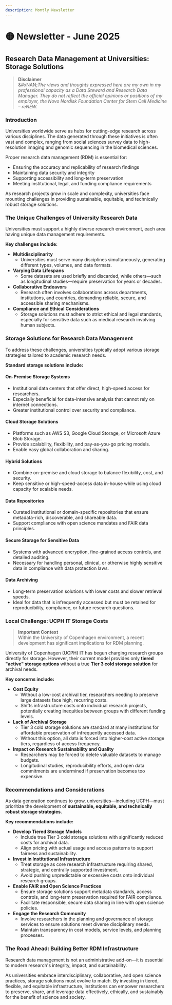 ```yaml
---
description: Montly Newsletter
---
```


# 🟡 Newsletter - June 2025

## Research Data Management at Universities: Storage Solutions

> **Disclaimer**\
> &#xNAN;_&#x54;he views and thoughts expressed here are my own in my professional capacity as a Data Steward and Research Data Manager. They do not reflect the official opinions or positions of my employer, the Novo Nordisk Foundation Center for Stem Cell Medicine – reNEW._

### Introduction

Universities worldwide serve as hubs for cutting-edge research across various disciplines. The data generated through these initiatives is often vast and complex, ranging from social sciences survey data to high-resolution imaging and genomic sequencing in the biomedical sciences.

Proper research data management (RDM) is essential for:

* Ensuring the accuracy and replicability of research findings
* Maintaining data security and integrity
* Supporting accessibility and long-term preservation
* Meeting institutional, legal, and funding compliance requirements

As research projects grow in scale and complexity, universities face mounting challenges in providing sustainable, equitable, and technically robust storage solutions.

### The Unique Challenges of University Research Data

Universities must support a highly diverse research environment, each area having unique data management requirements.

**Key challenges include:**

* **Multidisciplinarity**
  * Universities must serve many disciplines simultaneously, generating different types, volumes, and data formats.
* **Varying Data Lifespans**
  * Some datasets are used briefly and discarded, while others—such as longitudinal studies—require preservation for years or decades.
* **Collaborative Endeavors**
  * Research often involves collaborations across departments, institutions, and countries, demanding reliable, secure, and accessible sharing mechanisms.
* **Compliance and Ethical Considerations**
  * Storage solutions must adhere to strict ethical and legal standards, especially for sensitive data such as medical research involving human subjects.

### Storage Solutions for Research Data Management

To address these challenges, universities typically adopt various storage strategies tailored to academic research needs.

**Standard storage solutions include:**

#### On-Premise Storage Systems

* Institutional data centers that offer direct, high-speed access for researchers.
* Especially beneficial for data-intensive analysis that cannot rely on internet connections.
* Greater institutional control over security and compliance.

#### Cloud Storage Solutions

* Platforms such as AWS S3, Google Cloud Storage, or Microsoft Azure Blob Storage.
* Provide scalability, flexibility, and pay-as-you-go pricing models.
* Enable easy global collaboration and sharing.

#### Hybrid Solutions

* Combine on-premise and cloud storage to balance flexibility, cost, and security.
* Keep sensitive or high-speed-access data in-house while using cloud capacity for scalable needs.

#### Data Repositories

* Curated institutional or domain-specific repositories that ensure metadata-rich, discoverable, and shareable data.
* Support compliance with open science mandates and FAIR data principles.

#### Secure Storage for Sensitive Data

* Systems with advanced encryption, fine-grained access controls, and detailed auditing.
* Necessary for handling personal, clinical, or otherwise highly sensitive data in compliance with data protection laws.

#### Data Archiving

* Long-term preservation solutions with lower costs and slower retrieval speeds.
* Ideal for data that is infrequently accessed but must be retained for reproducibility, compliance, or future research questions.

### Local Challenge: UCPH IT Storage Costs

> **Important Context**\
> Within the University of Copenhagen environment, a recent development has significant implications for RDM planning.

University of Copenhagen (UCPH) IT has begun charging research groups directly for storage. However, their current model provides only **tiered "active" storage options** without a true **Tier 3 cold storage solution** for archival needs.

**Key concerns include:**

* **Cost Equity**
  * Without a low-cost archival tier, researchers needing to preserve large datasets face high, recurring costs.
  * Shifts infrastructure costs onto individual research projects, potentially creating inequities between groups with different funding levels.
* **Lack of Archival Storage**
  * Tier 3 cold storage solutions are standard at many institutions for affordable preservation of infrequently accessed data.
  * Without this option, all data is forced into higher-cost active storage tiers, regardless of access frequency.
* **Impact on Research Sustainability and Quality**
  * Researchers may be forced to delete valuable datasets to manage budgets.
  * Longitudinal studies, reproducibility efforts, and open data commitments are undermined if preservation becomes too expensive.

### Recommendations and Considerations

As data generation continues to grow, universities—including UCPH—must prioritize the development of **sustainable, equitable, and technically robust storage strategies**.

**Key recommendations include:**

* **Develop Tiered Storage Models**
  * Include true Tier 3 cold storage solutions with significantly reduced costs for archival data.
  * Align pricing with actual usage and access patterns to support fairness and sustainability.
* **Invest in Institutional Infrastructure**
  * Treat storage as core research infrastructure requiring shared, strategic, and centrally supported investment.
  * Avoid pushing unpredictable or excessive costs onto individual research groups.
* **Enable FAIR and Open Science Practices**
  * Ensure storage solutions support metadata standards, access controls, and long-term preservation required for FAIR compliance.
  * Facilitate responsible, secure data sharing in line with open science policies.
* **Engage the Research Community**
  * Involve researchers in the planning and governance of storage services to ensure solutions meet diverse disciplinary needs.
  * Maintain transparency in cost models, service levels, and planning processes.

### The Road Ahead: Building Better RDM Infrastructure

Research data management is not an administrative add-on—it is essential to modern research's integrity, impact, and sustainability.

As universities embrace interdisciplinary, collaborative, and open science practices, storage solutions must evolve to match. By investing in tiered, flexible, and equitable infrastructure, institutions can empower researchers to preserve, share, and leverage data effectively, ethically, and sustainably for the benefit of science and society.

